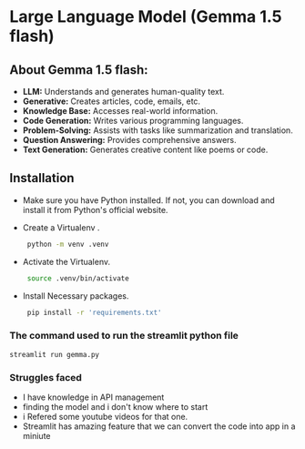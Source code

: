 # Large Language Model (Gemma 1.5 flash)

##  **About Gemma 1.5 flash:**

- **LLM:** Understands and generates human-quality text.
- **Generative:** Creates articles, code, emails, etc.
- **Knowledge Base:** Accesses real-world information.
- **Code Generation:** Writes various programming languages.
- **Problem-Solving:** Assists with tasks like summarization and translation.
- **Question Answering:** Provides comprehensive answers.
- **Text Generation:** Generates creative content like poems or code.


## Installation

- Make sure you have Python installed. If not, you can download and install it from Python's official website.

- Create a Virtualenv .
  ```bash
   python -m venv .venv
  ```
- Activate the Virtualenv.
  ```bash
   source .venv/bin/activate
  ```
- Install Necessary packages.
  ```bash
   pip install -r 'requirements.txt'
  ```

### The command used to run the streamlit python file 
```streamlit run gemma.py```

### Struggles faced
- I have knowledge in  API management
- finding the model and i don't know where to start
- i Refered some youtube videos for that one.
- Streamlit has amazing feature that we can convert the code into app in a miniute
 